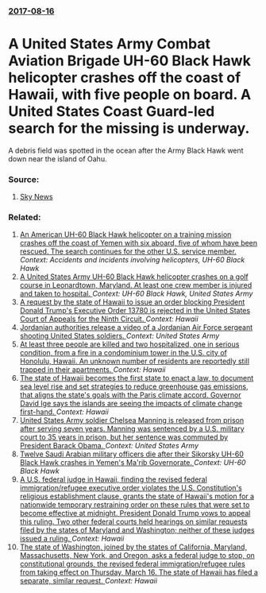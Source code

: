 ### [2017-08-16](/news/2017/08/16/index.md)

# A United States Army Combat Aviation Brigade UH-60 Black Hawk helicopter crashes off the coast of Hawaii, with five people on board. A United States Coast Guard-led search for the missing is underway. 

A debris field was spotted in the ocean after the Army Black Hawk went down near the island of Oahu.


### Source:

1. [Sky News](http://news.sky.com/story/five-crew-missing-after-us-helicopter-crashes-off-hawaii-10991333)

### Related:

1. [An American UH-60 Black Hawk helicopter on a training mission crashes off the coast of Yemen with six aboard, five of whom have been rescued. The search continues for the other U.S. service member. ](/news/2017/08/25/an-american-uh-60-black-hawk-helicopter-on-a-training-mission-crashes-off-the-coast-of-yemen-with-six-aboard-five-of-whom-have-been-rescued.md) _Context: Accidents and incidents involving helicopters, UH-60 Black Hawk_
2. [A United States Army UH-60 Black Hawk helicopter crashes on a golf course in Leonardtown, Maryland. At least one crew member is injured and taken to hospital. ](/news/2017/04/17/a-united-states-army-uh-60-black-hawk-helicopter-crashes-on-a-golf-course-in-leonardtown-maryland-at-least-one-crew-member-is-injured-and.md) _Context: UH-60 Black Hawk, United States Army_
3. [A request by the state of Hawaii to issue an order blocking President Donald Trump's Executive Order 13780 is rejected in the United States Court of Appeals for the Ninth Circuit. ](/news/2017/07/7/a-request-by-the-state-of-hawaii-to-issue-an-order-blocking-president-donald-trump-s-executive-order-13780-is-rejected-in-the-united-states.md) _Context: Hawaii_
4. [Jordanian authorities release a video of a Jordanian Air Force sergeant shooting United States soldiers. ](/news/2017/07/25/jordanian-authorities-release-a-video-of-a-jordanian-air-force-sergeant-shooting-united-states-soldiers.md) _Context: United States Army_
5. [At least three people are killed and two hospitalized, one in serious condition, from a fire in a condominium tower in the U.S. city of Honolulu, Hawaii. An unknown number of residents are reportedly still trapped in their apartments. ](/news/2017/07/14/at-least-three-people-are-killed-and-two-hospitalized-one-in-serious-condition-from-a-fire-in-a-condominium-tower-in-the-u-s-city-of-hono.md) _Context: Hawaii_
6. [The state of Hawaii becomes the first state to enact a law, to document sea level rise and set strategies to reduce greenhouse gas emissions, that aligns the state's goals with the Paris climate accord. Governor David Ige says the islands are seeing the impacts of climate change first-hand. ](/news/2017/06/8/the-state-of-hawaii-becomes-the-first-state-to-enact-a-law-to-document-sea-level-rise-and-set-strategies-to-reduce-greenhouse-gas-emissions.md) _Context: Hawaii_
7. [United States Army soldier Chelsea Manning is released from prison after serving seven years. Manning was sentenced by a U.S. military court to 35 years in prison, but her sentence was commuted by President Barack Obama. ](/news/2017/05/17/united-states-army-soldier-chelsea-manning-is-released-from-prison-after-serving-seven-years-manning-was-sentenced-by-a-u-s-military-court.md) _Context: United States Army_
8. [Twelve Saudi Arabian military officers die after their Sikorsky UH-60 Black Hawk crashes in Yemen's Ma'rib Governorate. ](/news/2017/04/18/twelve-saudi-arabian-military-officers-die-after-their-sikorsky-uh-60-black-hawk-crashes-in-yemen-s-ma-rib-governorate.md) _Context: UH-60 Black Hawk_
9. [A U.S. federal judge in Hawaii, finding the revised federal immigration/refugee executive order violates the U.S. Constitution's religious establishment clause, grants the state of Hawaii's motion for a nationwide temporary restraining order on these rules that were set to become effective at midnight. President Donald Trump vows to appeal this ruling. Two other federal courts held hearings on similar requests filed by the states of Maryland and Washington; neither of these judges issued a ruling. ](/news/2017/03/15/a-u-s-federal-judge-in-hawaii-finding-the-revised-federal-immigration-refugee-executive-order-violates-the-u-s-constitution-s-religious-e.md) _Context: Hawaii_
10. [The state of Washington, joined by the states of California, Maryland, Massachusetts, New York, and Oregon, asks a federal judge to stop, on constitutional grounds, the revised federal immigration/refugee rules from taking effect on Thursday, March 16. The state of Hawaii has filed a separate, similar request. ](/news/2017/03/13/the-state-of-washington-joined-by-the-states-of-california-maryland-massachusetts-new-york-and-oregon-asks-a-federal-judge-to-stop-on.md) _Context: Hawaii_
